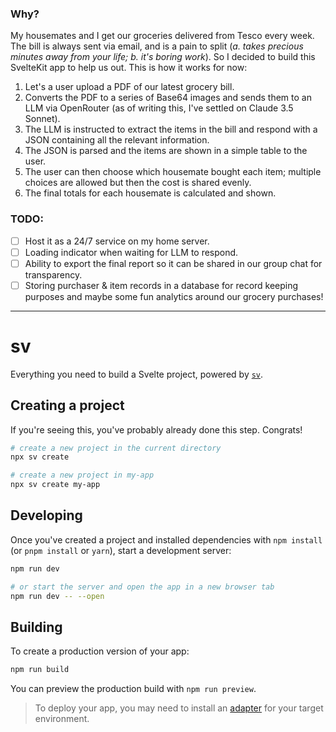 ### Why?

My housemates and I get our groceries delivered from Tesco every week. The bill is always sent via email, and is a pain to split (*a. takes precious minutes away from your life; b. it's boring work*). So I decided to build this SvelteKit app to help us out. This is how it works for now:
  
  1. Let's a user upload a PDF of our latest grocery bill.
  2. Converts the PDF to a series of Base64 images and sends them to an LLM via OpenRouter (as of writing this, I've settled on Claude 3.5 Sonnet).
  3. The LLM is instructed to extract the items in the bill and respond with a JSON containing all the relevant information.
  4. The JSON is parsed and the items are shown in a simple table to the user.
  5. The user can then choose which housemate bought each item; multiple choices are allowed but then the cost is shared evenly.
  6. The final totals for each housemate is calculated and shown.

### TODO:
- [ ] Host it as a 24/7 service on my home server.
- [ ] Loading indicator when waiting for LLM to respond.
- [ ] Ability to export the final report so it can be shared in our group chat for transparency.
- [ ] Storing purchaser & item records in a database for record keeping purposes and maybe some fun analytics around our grocery purchases!

---

# sv

Everything you need to build a Svelte project, powered by [`sv`](https://github.com/sveltejs/cli).

## Creating a project

If you're seeing this, you've probably already done this step. Congrats!

```bash
# create a new project in the current directory
npx sv create

# create a new project in my-app
npx sv create my-app
```

## Developing

Once you've created a project and installed dependencies with `npm install` (or `pnpm install` or `yarn`), start a development server:

```bash
npm run dev

# or start the server and open the app in a new browser tab
npm run dev -- --open
```

## Building

To create a production version of your app:

```bash
npm run build
```

You can preview the production build with `npm run preview`.

> To deploy your app, you may need to install an [adapter](https://svelte.dev/docs/kit/adapters) for your target environment.
